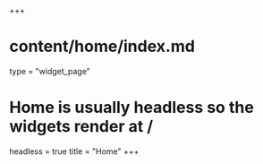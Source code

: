 +++
# content/home/index.md
type = "widget_page"
# Home is usually headless so the widgets render at /
headless = true
title = "Home"
+++